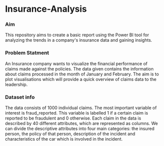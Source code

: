 # Insurance-Analysis

### Aim
This repository aims to create a basic report using the Power BI tool for analyzing the trends in a company's insurance data and gaining insights.

### Problem Statment
An Insurance company wants to visualize the financial performance of claims made against the policies. The data given contains the information about claims processed in the month of January and February. The aim is to plot visualisations which will provide a quick overview of claims data to the leadership.

### Dataset info
The data consists of 1000 individual claims. The most important variable of interest is fraud_reported. This variable is labelled 1 if a certain claim is reported to be fraudulent and 0 otherwise. Each claim in the data is described by 40 different attributes, which are represented as columns. We can divide the descriptive attributes into four main categories: the insured person, the policy of that person, description of the incident and characteristics of the car which is involved in the incident.
